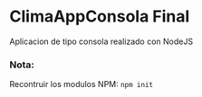 # ClimaAppConsola Final
Aplicacion de tipo consola realizado con NodeJS

### Nota:

Recontruir los modulos NPM:
`npm init`